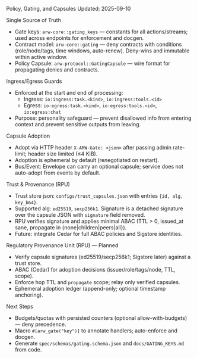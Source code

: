 Policy, Gating, and Capsules
Updated: 2025-09-10

Single Source of Truth
- Gate keys: `arw-core::gating_keys` — constants for all actions/streams; used across endpoints for enforcement and docgen.
- Contract model: `arw-core::gating` — deny contracts with conditions (role/node/tags, time windows, auto-renew). Deny-wins and immutable within active window.
- Policy Capsule: `arw-protocol::GatingCapsule` — wire format for propagating denies and contracts.

Ingress/Egress Guards
- Enforced at the start and end of processing:
  - Ingress: `io:ingress:task.<kind>`, `io:ingress:tools.<id>`
  - Egress: `io:egress:task.<kind>`, `io:egress:tools.<id>`, `io:egress:chat`
- Purpose: personality safeguard — prevent disallowed info from entering context and prevent sensitive outputs from leaving.

Capsule Adoption
- Adopt via HTTP header `X-ARW-Gate: <json>` after passing admin rate-limit; header size limited (≤4 KiB).
- Adoption is ephemeral by default (renegotiated on restart).
- Bus/Event: Envelope can carry an optional capsule; service does not auto-adopt from events by default.

Trust & Provenance (RPU)
- Trust store json: `configs/trust_capsules.json` with entries `{id, alg, key_b64}`.
- Supported alg: `ed25519`, `secp256k1`. Signature is a detached signature over the capsule JSON with `signature` field removed.
- RPU verifies signature and applies minimal ABAC (TTL > 0, issued_at sane, propagate in {none|children|peers|all}).
- Future: integrate Cedar for full ABAC policies and Sigstore identities.

Regulatory Provenance Unit (RPU) — Planned
- Verify capsule signatures (ed25519/secp256k1; Sigstore later) against a trust store.
- ABAC (Cedar) for adoption decisions (issuer/role/tags/node, TTL, scope).
- Enforce hop TTL and `propagate` scope; relay only verified capsules.
- Ephemeral adoption ledger (append-only; optional timestamp anchoring).

Next Steps
- Budgets/quotas with persisted counters (optional allow-with-budgets) — deny precedence.
- Macro `#[arw_gate("key")]` to annotate handlers; auto-enforce and docgen.
- Generate `spec/schemas/gating.schema.json` and `docs/GATING_KEYS.md` from code.

